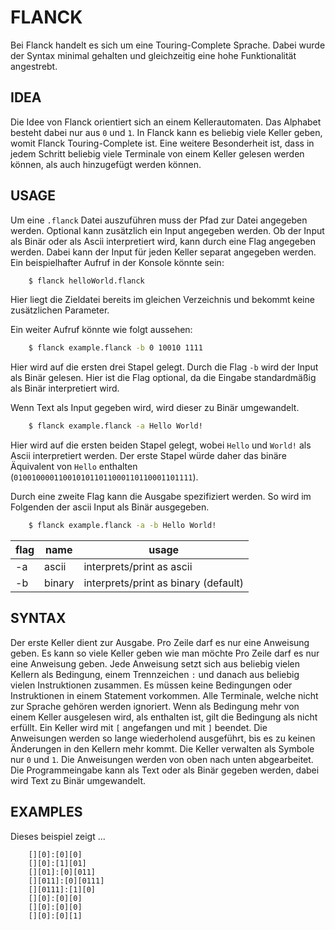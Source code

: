 # FLANCK

Bei Flanck handelt es sich um eine Touring-Complete Sprache.
Dabei wurde der Syntax minimal gehalten und gleichzeitig eine hohe Funktionalität angestrebt.

## IDEA

Die Idee von Flanck orientiert sich an einem Kellerautomaten.
Das Alphabet besteht dabei nur aus `0` und `1`.
In Flanck kann es beliebig viele Keller geben, womit Flanck Touring-Complete ist.
Eine weitere Besonderheit ist, dass in jedem Schritt beliebig viele Terminale 
von einem Keller gelesen werden können, als auch hinzugefügt werden können.

## USAGE

Um eine ``.flanck`` Datei auszuführen muss der Pfad zur Datei angegeben werden.
Optional kann zusätzlich ein Input angegeben werden.
Ob der Input als Binär oder als Ascii interpretiert wird, kann durch eine Flag angegeben werden.
Dabei kann der Input für jeden Keller separat angegeben werden.
Ein beispielhafter Aufruf in der Konsole könnte sein:
```sh
    $ flanck helloWorld.flanck
```
Hier liegt die Zieldatei bereits im gleichen Verzeichnis 
und bekommt keine zusätzlichen Parameter.

Ein weiter Aufruf könnte wie folgt aussehen:
```sh
    $ flanck example.flanck -b 0 10010 1111
```
Hier wird auf die ersten drei Stapel gelegt.
Durch die Flag `-b` wird der Input als Binär gelesen.
Hier ist die Flag optional, da die Eingabe standardmäßig als Binär interpretiert wird.

Wenn Text als Input gegeben wird, wird dieser zu Binär umgewandelt.
```sh
    $ flanck example.flanck -a Hello World!
```
Hier wird auf die ersten beiden Stapel gelegt, wobei `Hello` und `World!` als Ascii interpretiert werden.
Der erste Stapel würde daher das binäre Äquivalent von `Hello` enthalten (`0100100001100101011011000110110001101111`).

Durch eine zweite Flag kann die Ausgabe spezifiziert werden.
So wird im Folgenden der ascii Input als Binär ausgegeben.
```sh
    $ flanck example.flanck -a -b Hello World!
```

| flag | name   | usage                                |
|------|--------|--------------------------------------|
| -a   | ascii  | interprets/print as ascii            |
| -b   | binary | interprets/print as binary (default) |

## SYNTAX

Der erste Keller dient zur Ausgabe.
Pro Zeile darf es nur eine Anweisung geben.
Es kann so viele Keller geben wie man möchte
Pro Zeile darf es nur eine Anweisung geben.
Jede Anweisung setzt sich aus beliebig vielen Kellern als Bedingung, einem Trennzeichen `:` und danach aus beliebig vielen Instruktionen zusammen.
Es müssen keine Bedingungen oder Instruktionen in einem Statement vorkommen.
Alle Terminale, welche nicht zur Sprache gehören werden ignoriert.
Wenn als Bedingung mehr von einem Keller ausgelesen wird, als enthalten ist, gilt die Bedingung als nicht erfüllt.
Ein Keller wird mit `[` angefangen und mit `]` beendet.
Die Anweisungen werden so lange wiederholend ausgeführt, bis es zu keinen Änderungen in den Kellern mehr kommt.
Die Keller verwalten als Symbole nur `0` und `1`.
Die Anweisungen werden von oben nach unten abgearbeitet.
Die Programmeingabe kann als Text oder als Binär gegeben werden, dabei wird Text zu Binär umgewandelt.

## EXAMPLES

Dieses beispiel zeigt ...
```shell
    [][0]:[0][0]
    [][0]:[1][01]
    [][01]:[0][011]
    [][011]:[0][0111]
    [][0111]:[1][0]
    [][0]:[0][0]
    [][0]:[0][0]
    [][0]:[0][1]
```